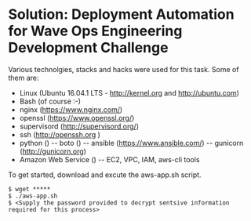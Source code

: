 Solution: Deployment Automation for Wave Ops Engineering Development Challenge 
======

Various technolgies, stacks and hacks were used for this task. Some of them are:

- Linux (Ubuntu 16.04.1 LTS - http://kernel.org and http://ubuntu.com) 
- Bash (of course :-)
- nginx (https://www.nginx.com/)
- openssl (https://www.openssl.org/)
- supervisord (http://supervisord.org/)
- ssh (http://openssh.org )
- python ()
--  boto ()
-- ansible (https://www.ansible.com/)
-- gunicorn (http://gunicorn.org)
- Amazon Web Service ()
-- EC2, VPC, IAM, aws-cli tools 


To get started, download and excute the aws-app.sh script.

```
$ wget *****
$ ./aws-app.sh
$ <Supply the password provided to decrypt sentsive information required for this process>
```
